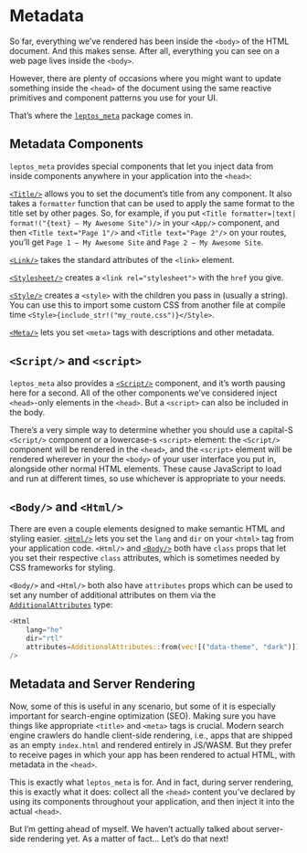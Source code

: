# Metadata

So far, everything we’ve rendered has been inside the `<body>` of the HTML document. And this makes sense. After all, everything you can see on a web page lives inside the `<body>`.

However, there are plenty of occasions where you might want to update something inside the `<head>` of the document using the same reactive primitives and component patterns you use for your UI.

That’s where the [`leptos_meta`](https://docs.rs/leptos_meta/latest/leptos_meta/) package comes in.

## Metadata Components

`leptos_meta` provides special components that let you inject data from inside components anywhere in your application into the `<head>`:

[`<Title/>`](https://docs.rs/leptos_meta/latest/leptos_meta/fn.Title.html) allows you to set the document’s title from any component. It also takes a `formatter` function that can be used to apply the same format to the title set by other pages. So, for example, if you put `<Title formatter=|text| format!("{text} — My Awesome Site")/>` in your `<App/>` component, and then `<Title text="Page 1"/>` and `<Title text="Page 2"/>` on your routes, you’ll get `Page 1 — My Awesome Site` and `Page 2 — My Awesome Site`.

[`<Link/>`](https://docs.rs/leptos_meta/latest/leptos_meta/fn.Link.html) takes the standard attributes of the `<link>` element.

[`<Stylesheet/>`](https://docs.rs/leptos_meta/latest/leptos_meta/fn.Stylesheet.html) creates a `<link rel="stylesheet">` with the `href` you give.

[`<Style/>`](https://docs.rs/leptos_meta/latest/leptos_meta/fn.Style.html) creates a `<style>` with the children you pass in (usually a string). You can use this to import some custom CSS from another file at compile time `<Style>{include_str!("my_route.css")}</Style>`.

[`<Meta/>`](https://docs.rs/leptos_meta/latest/leptos_meta/fn.Meta.html) lets you set `<meta>` tags with descriptions and other metadata.

## `<Script/>` and `<script>`

`leptos_meta` also provides a [`<Script/>`](https://docs.rs/leptos_meta/latest/leptos_meta/fn.Script.html) component, and it’s worth pausing here for a second. All of the other components we’ve considered inject `<head>`-only elements in the `<head>`. But a `<script>` can also be included in the body.

There’s a very simple way to determine whether you should use a capital-S `<Script/>` component or a lowercase-s `<script>` element: the `<Script/>` component will be rendered in the `<head>`, and the `<script>` element will be rendered wherever in your the `<body>` of your user interface you put in, alongside other normal HTML elements. These cause JavaScript to load and run at different times, so use whichever is appropriate to your needs.

## `<Body/>` and `<Html/>`

There are even a couple elements designed to make semantic HTML and styling easier. [`<Html/>`](https://docs.rs/leptos_meta/latest/leptos_meta/fn.Html.html) lets you set the `lang` and `dir` on your `<html>` tag from your application code. `<Html/>` and [`<Body/>`](https://docs.rs/leptos_meta/latest/leptos_meta/fn.Html.html) both have `class` props that let you set their respective `class` attributes, which is sometimes needed by CSS frameworks for styling.

`<Body/>` and `<Html/>` both also have `attributes` props which can be used to set any number of additional attributes on them via the [`AdditionalAttributes`](https://docs.rs/leptos/latest/leptos/struct.AdditionalAttributes.html) type:

```rust
<Html
	lang="he"
	dir="rtl"
	attributes=AdditionalAttributes::from(vec![("data-theme", "dark")])
/>
```

## Metadata and Server Rendering

Now, some of this is useful in any scenario, but some of it is especially important for search-engine optimization (SEO). Making sure you have things like appropriate `<title>` and `<meta>` tags is crucial. Modern search engine crawlers do handle client-side rendering, i.e., apps that are shipped as an empty `index.html` and rendered entirely in JS/WASM. But they prefer to receive pages in which your app has been rendered to actual HTML, with metadata in the `<head>`.

This is exactly what `leptos_meta` is for. And in fact, during server rendering, this is exactly what it does: collect all the `<head>` content you’ve declared by using its components throughout your application, and then inject it into the actual `<head>`.

But I’m getting ahead of myself. We haven’t actually talked about server-side rendering yet. As a matter of fact... Let’s do that next!
